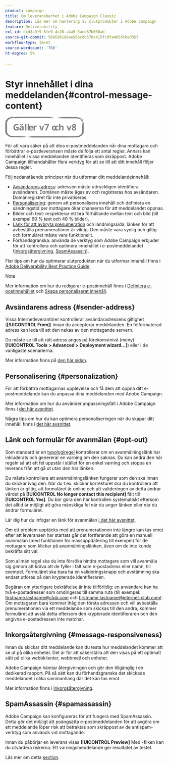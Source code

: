 ```yaml
---
product: campaign
title: Om leveransbarhet i Adobe Campaign Classic
description: Läs mer om hantering av slutprodukter i Adobe Campaign
feature: Deliverability
exl-id: dcd3a9f9-5fe9-4c28-a4a5-5aed67b036ab
source-git-commit: 56459b188ee966cdb578c415fcdfa485dcbed355
workflow-type: tm+mt
source-wordcount: '760'
ht-degree: 5%

---
```


# Styr innehållet i dina meddelanden{#control-message-content}

![](../../assets/common.svg)

För att vara säker på att dina e-postmeddelanden når dina mottagare och förbättrar e-postleveransen måste de följa ett antal regler. Annars kan innehållet i vissa meddelanden identifieras som skräppost. Adobe Campaign tillhandahåller flera verktyg för att se till att ditt innehåll följer dessa regler.

Följ nedanstående principer när du utformar ditt meddelandeinnehåll:

* [Avsändarens adress](#sender-address): adressen måste uttryckligen identifiera avsändaren. Domänen måste ägas av och registreras hos avsändaren. Domänregistret får inte privatiseras.
* [Personalisering](#personalization): genom att personalisera innehåll och definiera en sändningstid per mottagare ökar chanserna för att meddelandet öppnas.
* Bilder och text: respekterar ett bra förhållande mellan text och bild (till exempel 60 % text och 40 % bilder).
* [Länk för att avbryta prenumeration](#opt-out) och landningssida: länken för att avbeställa prenumerationer är viktig. Den måste vara synlig och giltig och formuläret måste vara funktionellt.
* Förhandsgranska: använda de verktyg som Adobe Campaign erbjuder för att kontrollera och optimera innehållet i e-postmeddelandet ([Inkorgsåtergivning](#message-responsiveness), [SpamAssassin](#spamassassin)).

Fler tips om hur du optimerar slutprodukten när du utformar innehåll finns i [Adobe Deliverability Best Practice Guide](https://experienceleague.adobe.com/docs/deliverability-learn/deliverability-best-practice-guide/content-best-practices-for-optimal-delivery.html).

>[!NOTE]
>
>Mer information om hur du redigerar e-postinnehåll finns i [Definiera e-postinnehållet](defining-the-email-content.md) och [Skapa personaliserat innehåll](design-and-personalize.md).

## Avsändarens adress {#sender-address}

Vissa Internetleverantörer kontrollerar avsändaradressens giltighet (**[!UICONTROL From]**) innan du accepterar meddelanden. En felformaterad adress kan leda till att den nekas av den mottagande servern.

Du måste se till att rätt adress anges på förekomstnivå (meny) **[!UICONTROL Tools > Advanced > Deployment wizard...]**) eller i de vanligaste scenarierna.

Mer information finns på [den här sidan](defining-the-email-content.md).

## Personalisering {#personalization}

För att förbättra mottagarnas upplevelse och få dem att öppna ditt e-postmeddelande kan du anpassa dina meddelanden med Adobe Campaign.

Mer information om hur du använder anpassningsfält i Adobe Campaign finns i [det här avsnittet](personalization-fields.md).

Några tips om hur du kan optimera personaliseringen när du skapar ditt innehåll finns i [det här avsnittet](design-and-personalize.md#optimize-personalization).

## Länk och formulär för avanmälan {#opt-out}

Som standard är en [typologiregel](steps-validating-the-delivery.md#validation-process-with-typologies) kontrollerar om en avanmälningslänk har inkluderats och genererar en varning om den saknas. Du kan ändra den här regeln så att ett fel uppstår i stället för en enkel varning och stoppa en leverans från att gå ut utan den här länken.

Du måste kontrollera att avanmälningslänken fungerar som den ska innan du skickar iväg den. När du t.ex. skickar korrekturet ska du kontrollera att länken är giltig, att formuläret är online och att valideringen av detta ändrar värdet på **[!UICONTROL No longer contact this recipient]** fält till **[!UICONTROL Yes]**. Du bör göra den här kontrollen systematiskt eftersom det alltid är möjligt att göra mänskliga fel när du anger länken eller när du ändrar formuläret.

Lär dig hur du infogar en länk för avanmälan [i det här avsnittet](personalization-blocks.md#personalization-blocks-example).

Om ett problem upptäcks med att prenumerationen inte längre kan tas emot efter att leveransen har startats går det fortfarande att göra en manuell avanmälan (med funktionen för massuppdatering till exempel) för de mottagare som klickar på avanmälningslänken, även om de inte kunde bekräfta sitt val.

Som allmän regel ska du inte försöka hindra mottagare som vill avanmäla sig genom att kräva att de fyller i fält som e-postadress eller namn, till exempel. Formuläret ska bara ha en valideringsknapp och avstämning ska endast utföras på den krypterade identifieraren.

Begäran om ytterligare bekräftelse är inte tillförlitlig: en användare kan ha två e-postadresser som omdirigeras till samma ruta (till exempel: firstname.lastname@club.com och firstname.lastname@internet-club.com). Om mottagaren bara kommer ihåg den första adressen och vill avbeställa prenumerationen via ett meddelande som skickas till den andra, kommer formuläret att avslå detta eftersom den krypterade identifieraren och den angivna e-postadressen inte matchar.

## Inkorgsåtergivning {#message-responsiveness}

Innan du skickar ditt meddelande kan du testa hur meddelandet kommer att se ut på olika enheter. Det är för att säkerställa att den visas på ett optimalt sätt på olika webbklienter, webbmejl och enheter.

Adobe Campaign hämtar återgivningen och gör den tillgänglig i en dedikerad rapport. På så sätt kan du förhandsgranska det skickade meddelandet i olika sammanhang där det kan tas emot.

Mer information finns i [Inkorgsåtergivning](inbox-rendering.md).

## SpamAssassin {#spamassassin}

Adobe Campaign kan konfigureras för att fungera med SpamAssassin. Detta gör det möjligt att poängsätta e-postmeddelanden för att avgöra om ett meddelande löper risk att betraktas som skräppost av de antispam-verktyg som används vid mottagande.

Innan du påbörjar en leverans visas **[!UICONTROL Preview]** Med -fliken kan du utvärdera riskerna. Ett varningsmeddelande ger resultatet av testet.

Läs mer om detta [section](spamassassin.md).
